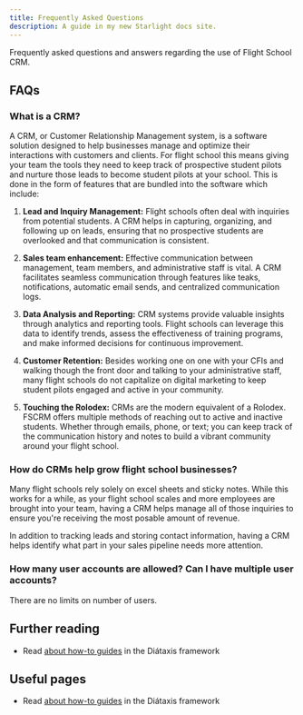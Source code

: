```yaml
---
title: Frequently Asked Questions
description: A guide in my new Starlight docs site.
---
```


Frequently asked questions and answers regarding the use of Flight School CRM.

## FAQs

### What is a CRM?
A CRM, or Customer Relationship Management system, is a software solution designed to help businesses manage and optimize their interactions with customers and clients. For flight school this means giving your team the tools they need to keep track of prospective student pilots and nurture those leads to become student pilots at your school.  This is done in the form of features that are bundled into the software which include:


1. **Lead and Inquiry Management:** Flight schools often deal with inquiries from potential students. A CRM helps in capturing, organizing, and following up on leads, ensuring that no prospective students are overlooked and that communication is consistent.

2. **Sales team enhancement:** Effective communication between management, team members, and administrative staff is vital. A CRM facilitates seamless communication through features like teaks, notifications, automatic email sends, and centralized communication logs.

7. **Data Analysis and Reporting:** CRM systems provide valuable insights through analytics and reporting tools. Flight schools can leverage this data to identify trends, assess the effectiveness of training programs, and make informed decisions for continuous improvement.

9. **Customer Retention:** Besides working one on one with your CFIs and walking though the front door and talking to your administrative staff, many flight schools do not capitalize on digital marketing to keep student pilots engaged and active in your community.

10. **Touching the Rolodex:** CRMs are the modern equivalent of a Rolodex.  FSCRM offers multiple methods of reaching out to active and inactive students.  Whether through emails, phone, or text; you can keep track of the communication history and notes to build a vibrant community around your flight school.


### How do CRMs help grow flight school businesses?

Many flight schools rely solely on excel sheets and sticky notes.  While this works for a while, as your flight school scales and more employees are brought into your team, having a CRM helps manage all of those inquiries to ensure you're receiving the most posable amount of revenue.

In addition to tracking leads and storing contact information, having a CRM helps identify what part in your sales pipeline needs more attention.

### How many user accounts are allowed?  Can I have multiple user accounts?

There are no limits on number of users.

## Further reading

- Read [about how-to guides](https://diataxis.fr/how-to-guides/) in the Diátaxis framework

## Useful pages

- Read [about how-to guides](https://diataxis.fr/how-to-guides/) in the Diátaxis framework